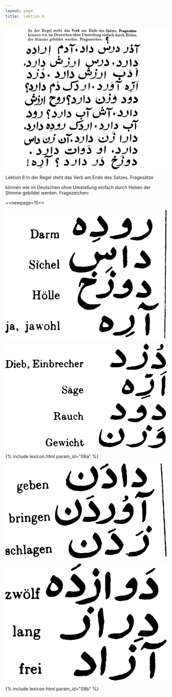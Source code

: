 ```yaml
---
layout: page
title:  Lektion 8
---
```



![image](/assets/s/017.png-03.png)

Lektion 8 In der Regel steht das Verb am Ende des Satzes. Fragesätze

können wie im Deutschen ohne Umstellung einfach durch Heben der Stimme
gebildet werden. Fragezeichen:

==newpage=15==

![image](/assets/s/2col/018.png-02_1L.png)

![image](/assets/s/2col/018.png-02_2R.png)

{% include lexicon.html param_id="08a" %}

![image](/assets/s/2col/018.png-04_1L.png)

![image](/assets/s/2col/018.png-04_2R.png)

{% include lexicon.html param_id="08b" %}
